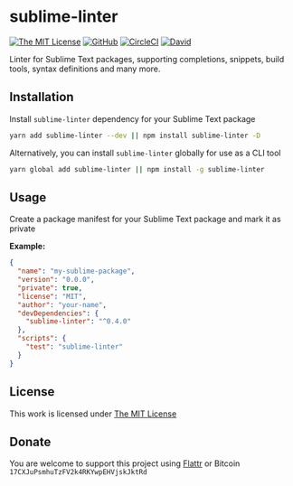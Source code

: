 # sublime-linter

[![The MIT License](https://flat.badgen.net/badge/license/MIT/orange)](http://opensource.org/licenses/MIT)
[![GitHub](https://flat.bcodeadgen.net/github/release/idleberg/node-sublime-linter)](https://github.com/idleberg/node-sublime-linter/releases)
[![CircleCI](https://flat.badgen.net/circleci/github/idleberg/node-sublime-linter)](https://circleci.com/gh/idleberg/node-sublime-linter)
[![David](https://flat.badgen.net/david/dev/idleberg/node-sublime-linter)](https://david-dm.org/idleberg/node-sublime-linter)

Linter for Sublime Text packages, supporting completions, snippets, build tools, syntax definitions and many more.

## Installation

Install `sublime-linter` dependency for your Sublime Text package

```sh
yarn add sublime-linter --dev || npm install sublime-linter -D
```

Alternatively, you can install `sublime-linter` globally for use as a CLI tool

```sh
yarn global add sublime-linter || npm install -g sublime-linter
```

## Usage

Create a package manifest for your Sublime Text package and mark it as private

**Example:**

```json
{
  "name": "my-sublime-package",
  "version": "0.0.0",
  "private": true,
  "license": "MIT",
  "author": "your-name",
  "devDependencies": {
    "sublime-linter": "^0.4.0"
  },
  "scripts": {
    "test": "sublime-linter"
  }
}
```

## License

This work is licensed under [The MIT License](https://opensource.org/licenses/MIT)

## Donate

You are welcome to support this project using [Flattr](https://flattr.com/submit/auto?user_id=idleberg&url=https://github.com/idleberg/node-sublime-linter) or Bitcoin `17CXJuPsmhuTzFV2k4RKYwpEHVjskJktRd`
